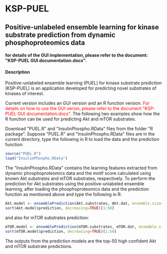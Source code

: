# KSP-PUEL
## Positive-unlabeled ensemble learning for kinase substrate prediction from dynamic phosphoproteomics data

#### for details of the GUI implementation, please refer to the document: "KSP-PUEL GUI documentation.docx".

#### Description
Positive-unlabeled ensemble learning (PUEL) for kinase substrate prediction (KSP-PUEL) is an application developed for predicting novel substrates of kinases of interest.

Current version includes an GUI version and an R function version. <font color='red'>For details on how to use the GUI verion, please refer to the document "KSP-PUEL GUI documentation.docx". </font> The following two examples show how the R function can be used for predicting Akt and mTOR substrates.

Download "PUEL.R" and "InsulinPhospho.RData" files from the folder "R package". Suppose "PUEL.R" and "InsulinPhospho.RData" files are in the current directory, type the following in R to load the data and the prediction function:

```r
source("PUEL.R")
load("InsulinPhospho.RData")
```

The "InsulinPhospho.RData" contains the learning features extracted from dynamic phosphoproteomics data and the motif score calculated using known Akt substrates and mTOR substrates, respectively. To perform the prediction for Akt substrates using the positive-unlabeled ensemble learning, after loading the phosphoproteomics data and the prediction function as mentioned above and type the following in R:

```r
Akt.model <- ensemblePrediction(Akt.substrates, Akt.dat, ensemble.size=50, size.negative=length(Akt.substrates), kernelType="radial")
sort(Akt.model$prediction, decreasing=TRUE)[1:50]
```

and also for mTOR substrates prediction:

```r
mTOR.model <- ensemblePrediction(mTOR.substrates, mTOR.dat, ensemble.size=50, size.negative=length(mTOR.substrates), kernelType="radial")
sort(mTOR.model$prediction, decreasing=TRUE)[1:50]
```

The outputs from the prediction models are the top-50 high confident Akt and mTOR substrate predictions.

